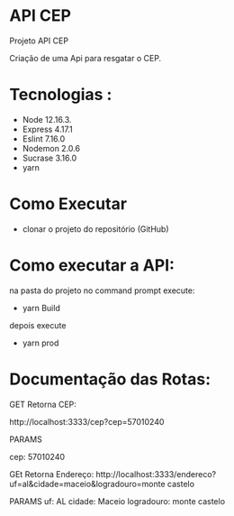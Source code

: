 # API CEP
Projeto API CEP

Criação de uma Api para resgatar o CEP.

# Tecnologias :

*	Node 12.16.3.
*	Express 4.17.1
*	Eslint 7.16.0
*	Nodemon 2.0.6
*	Sucrase 3.16.0
* yarn

# Como Executar
* clonar o projeto do repositório (GitHub)

# Como executar a API:
na pasta do projeto no command prompt execute:

* yarn Build

depois execute 

* yarn prod

# Documentação das Rotas:
GET Retorna CEP:  

http://localhost:3333/cep?cep=57010240

PARAMS
  
  cep: 57010240

GEt Retorna Endereço:
http://localhost:3333/endereco?uf=al&cidade=maceio&logradouro=monte castelo

PARAMS
uf: AL
cidade: Maceio
logradouro: monte castelo

